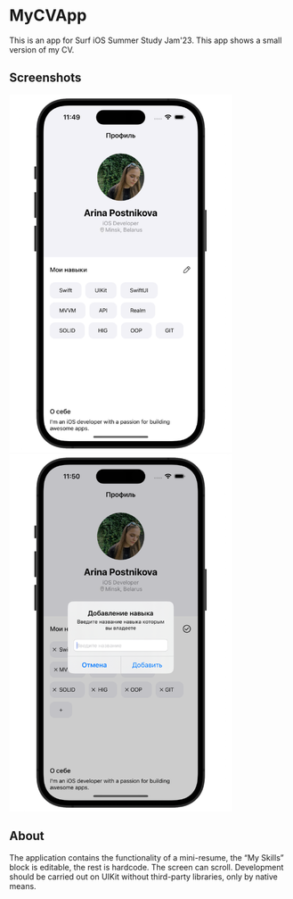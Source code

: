 # MyCVApp
This is an app for Surf iOS Summer Study Jam'23. This app shows a small version of my CV.

## Screenshots

<p align="left">
<img src="images/Screenshot 2023-08-02 at 11.49.42 AM.png" width="400">
<img src="images/Screenshot 2023-08-02 at 11.50.46 AM.png" width="400">
</p>

## About

The application contains the functionality of a mini-resume, the “My Skills” block is editable, the rest is hardcode. The screen can scroll.
Development should be carried out on UIKit without third-party libraries, only by native means.
